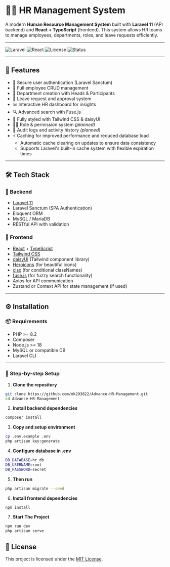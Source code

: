# 🧑‍💼 HR Management System

A modern **Human Resource Management System** built with **Laravel 11** (API backend) and **React + TypeScript** (frontend). This system allows HR teams to manage employees, departments, roles, and leave requests efficiently.

---

![Laravel](https://img.shields.io/badge/Laravel-11-red?logo=laravel)
![React](https://img.shields.io/badge/React-TypeScript-61DAFB?logo=react)
![License](https://img.shields.io/badge/License-MIT-blue)
![Status](https://img.shields.io/badge/status-active-success)

---

## 🚀 Features

-   🔐 Secure user authentication (Laravel Sanctum)
-   👤 Full employee CRUD management
-   🏢 Department creation with Heads & Participants
-   📅 Leave request and approval system
-   📊 Interactive HR dashboard for insights
-   🔍 Advanced search with Fuse.js
-   🌈 Fully styled with Tailwind CSS & daisyUI
-   🧑‍⚖️ Role & permission system _(planned)_
-   🧾 Audit logs and activity history _(planned)_
-   ⚡ Caching for improved performance and reduced database load
    -   Automatic cache clearing on updates to ensure data consistency
    -   Supports Laravel's built-in cache system with flexible expiration times

---

## 🛠️ Tech Stack

### 🔧 Backend

-   [Laravel 11](https://laravel.com/docs/11.x)
-   Laravel Sanctum (SPA Authentication)
-   Eloquent ORM
-   MySQL / MariaDB
-   RESTful API with validation

### 🎨 Frontend

-   [React](https://react.dev/) + [TypeScript](https://www.typescriptlang.org/)
-   [Tailwind CSS](https://tailwindcss.com/)
-   [daisyUI](https://daisyui.com/) (Tailwind component library)
-   [Heroicons](https://heroicons.com/) (for beautiful icons)
-   [clsx](https://github.com/lukeed/clsx) (for conditional classNames)
-   [fuse.js](https://fusejs.io/) (for fuzzy search functionality)
-   Axios for API communication
-   Zustand or Context API for state management (if used)

---

## ⚙️ Installation

### 📦 Requirements

-   PHP >= 8.2
-   Composer
-   Node.js >= 18
-   MySQL or compatible DB
-   Laravel CLI

---

### 🔧 Step-by-step Setup

1. **Clone the repository**

```bash
git clone https://github.com/mk293822/Advance-HR-Management.git
cd Advance-HR-Management
```

2. **Install backend dependencies**

```bash
composer install
```

3. **Copy and setup environment**

```bash
cp .env.example .env
php artisan key:generate
```

4. **Configure database in .env**

```bash
DB_DATABASE=hr_db
DB_USERNAME=root
DB_PASSWORD=secret
```

5. **Then run**

```bash
php artisan migrate --seed
```

6. **Install frontend dependencies**

```bash
npm install
```

7. **Start The Project**

```bash
npm run dev
php artisan serve

```

## 📝 License

This project is licensed under the [MIT License](./LICENSE).
